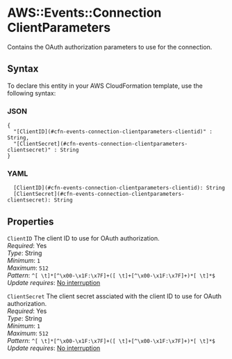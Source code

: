 # AWS::Events::Connection ClientParameters<a name="aws-properties-events-connection-clientparameters"></a>

Contains the OAuth authorization parameters to use for the connection\.

## Syntax<a name="aws-properties-events-connection-clientparameters-syntax"></a>

To declare this entity in your AWS CloudFormation template, use the following syntax:

### JSON<a name="aws-properties-events-connection-clientparameters-syntax.json"></a>

```
{
  "[ClientID](#cfn-events-connection-clientparameters-clientid)" : String,
  "[ClientSecret](#cfn-events-connection-clientparameters-clientsecret)" : String
}
```

### YAML<a name="aws-properties-events-connection-clientparameters-syntax.yaml"></a>

```
  [ClientID](#cfn-events-connection-clientparameters-clientid): String
  [ClientSecret](#cfn-events-connection-clientparameters-clientsecret): String
```

## Properties<a name="aws-properties-events-connection-clientparameters-properties"></a>

`ClientID` <a name="cfn-events-connection-clientparameters-clientid"></a>
The client ID to use for OAuth authorization\.  
_Required_: Yes  
_Type_: String  
_Minimum_: `1`  
_Maximum_: `512`  
_Pattern_: `^[ \t]*[^\x00-\x1F:\x7F]+([ \t]+[^\x00-\x1F:\x7F]+)*[ \t]*$`  
_Update requires_: [No interruption](https://docs.aws.amazon.com/AWSCloudFormation/latest/UserGuide/using-cfn-updating-stacks-update-behaviors.html#update-no-interrupt)

`ClientSecret` <a name="cfn-events-connection-clientparameters-clientsecret"></a>
The client secret assciated with the client ID to use for OAuth authorization\.  
_Required_: Yes  
_Type_: String  
_Minimum_: `1`  
_Maximum_: `512`  
_Pattern_: `^[ \t]*[^\x00-\x1F:\x7F]+([ \t]+[^\x00-\x1F:\x7F]+)*[ \t]*$`  
_Update requires_: [No interruption](https://docs.aws.amazon.com/AWSCloudFormation/latest/UserGuide/using-cfn-updating-stacks-update-behaviors.html#update-no-interrupt)
